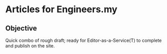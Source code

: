 # Articles for Engineers.my

## Objective

Quick combo of rough draft; ready for Editor-as-a-Service(T) to complete and publish on the site.
 
 